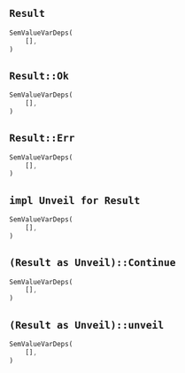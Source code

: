 ## `Result`

```rust
SemValueVarDeps(
    [],
)
```

## `Result::Ok`

```rust
SemValueVarDeps(
    [],
)
```

## `Result::Err`

```rust
SemValueVarDeps(
    [],
)
```

## `impl Unveil for Result`

```rust
SemValueVarDeps(
    [],
)
```

## `(Result as Unveil)::Continue`

```rust
SemValueVarDeps(
    [],
)
```

## `(Result as Unveil)::unveil`

```rust
SemValueVarDeps(
    [],
)
```
